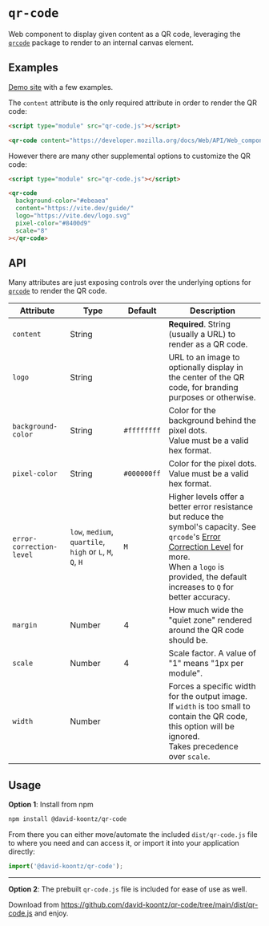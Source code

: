 # `qr-code`

Web component to display given content as a QR code, leveraging the [`qrcode`](https://www.npmjs.com/package/qrcode) package to render to an internal canvas element.

## Examples

[Demo site](https://david-koontz.github.io/qr-code/) with a few examples.

The `content` attribute is the only required attribute in order to render the QR code:

```html
<script type="module" src="qr-code.js"></script>

<qr-code content="https://developer.mozilla.org/docs/Web/API/Web_components"></qr-code>
```

However there are many other supplemental options to customize the QR code:
```html
<script type="module" src="qr-code.js"></script>

<qr-code
  background-color="#ebeaea"
  content="https://vite.dev/guide/"
  logo="https://vite.dev/logo.svg"
  pixel-color="#8400d9"
  scale="8"
></qr-code>
```

## API

Many attributes are just exposing controls over the underlying options for [`qrcode`](https://www.npmjs.com/package/qrcode#renderers-options) to render the QR code.

| Attribute | Type | Default | Description |
| --- | --- | --- | --- |
| `content` | String | | **Required**. String (usually a URL) to render as a QR code. |
| `logo` | String | | URL to an image to optionally display in the center of the QR code, for branding purposes or otherwise. |
| `background-color` | String | `#ffffffff` | Color for the background behind the pixel dots.<br/> Value must be a valid hex format.
| `pixel-color` | String | `#000000ff` | Color for the pixel dots.<br/> Value must be a valid hex format.
| `error-correction-level` | `low`, `medium`, `quartile`, `high` or `L`, `M`, `Q`, `H` | `M` | Higher levels offer a better error resistance but reduce the symbol's capacity. See `qrcode`'s [Error Correction Level](https://www.npmjs.com/package/qrcode#error-correction-level) for more.<br/> When a `logo` is provided, the default increases to `Q` for better accuracy. |
| `margin` | Number | 4 | How much wide the "quiet zone" rendered around the QR code should be. |
| `scale` | Number | 4 | Scale factor. A value of "1" means "1px per module". |
| `width` | Number | | Forces a specific width for the output image.<br/> If `width` is too small to contain the QR code, this option will be ignored.<br/> Takes precedence over `scale`. |

## Usage

**Option 1**: Install from npm

```sh
npm install @david-koontz/qr-code
```

From there you can either move/automate the included `dist/qr-code.js` file to where you need and can access it, or import it into your application directly:

```js
import('@david-koontz/qr-code');
```

---

**Option 2**: The prebuilt `qr-code.js` file is included for ease of use as well.

Download from https://github.com/david-koontz/qr-code/tree/main/dist/qr-code.js and enjoy.